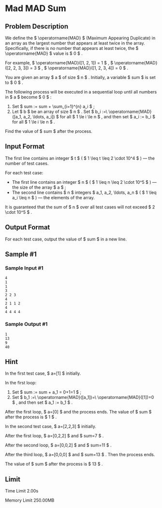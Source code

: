 # Mad MAD Sum

## Problem Description

We define the $ \operatorname{MAD} $ (Maximum Appearing Duplicate) in an array as the largest number that appears at least twice in the array. Specifically, if there is no number that appears at least twice, the $ \operatorname{MAD} $ value is $ 0 $ .

For example, $ \operatorname{MAD}([1, 2, 1]) = 1 $ , $ \operatorname{MAD}([2, 2, 3, 3]) = 3 $ , $ \operatorname{MAD}([1, 2, 3, 4]) = 0 $ .

You are given an array $ a $ of size $ n $ . Initially, a variable $ sum $ is set to $ 0 $ .

The following process will be executed in a sequential loop until all numbers in $ a $ become $ 0 $ :

1. Set $ sum := sum + \sum_{i=1}^{n} a_i $ ;
2. Let $ b $ be an array of size $ n $ . Set $ b_i :=\ \operatorname{MAD}([a_1, a_2, \ldots, a_i]) $ for all $ 1 \le i \le n $ , and then set $ a_i := b_i $ for all $ 1 \le i \le n $ .

Find the value of $ sum $ after the process.

## Input Format

The first line contains an integer $ t $ ( $ 1 \leq t \leq 2 \cdot 10^4 $ ) — the number of test cases.

For each test case:

- The first line contains an integer $ n $ ( $ 1 \leq n \leq 2 \cdot 10^5 $ ) — the size of the array $ a $ ;
- The second line contains $ n $ integers $ a_1, a_2, \ldots, a_n $ ( $ 1 \leq a_i \leq n $ ) — the elements of the array.

It is guaranteed that the sum of $ n $ over all test cases will not exceed $ 2 \cdot 10^5 $ .

## Output Format

For each test case, output the value of $ sum $ in a new line.

## Sample #1

### Sample Input #1

```
4
1
1
3
2 2 3
4
2 1 1 2
4
4 4 4 4
```

### Sample Output #1

```
1
13
9
40
```

## Hint

In the first test case, $ a=[1] $ initially.

In the first loop:

1. Set $ sum := sum + a_1 = 0+1=1 $ ;
2. Set $ b_1 :=\ \operatorname{MAD}([a_1])=\ \operatorname{MAD}([1])=0 $ , and then set $ a_1 := b_1 $ .

After the first loop, $ a=[0] $ and the process ends. The value of $ sum $ after the process is $ 1 $ .

In the second test case, $ a=[2,2,3] $ initially.

After the first loop, $ a=[0,2,2] $ and $ sum=7 $ .

After the second loop, $ a=[0,0,2] $ and $ sum=11 $ .

After the third loop, $ a=[0,0,0] $ and $ sum=13 $ . Then the process ends.

The value of $ sum $ after the process is $ 13 $ .

## Limit



Time Limit
2.00s

Memory Limit
250.00MB